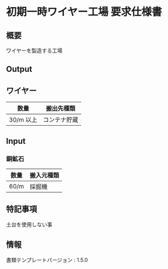# 初期一時ワイヤー工場 要求仕様書

## 概要
ワイヤーを製造する工場

## Output
## ワイヤー
|数量|搬出先種類|
|---|---|
|30/m 以上|コンテナ貯蔵|

## Input
### 銅鉱石
|数量|搬入元種類|
|---|---|
|60/m|採掘機|

## 特記事項
土台を使用しない事

## 情報
書類テンプレートバージョン : 1.5.0
